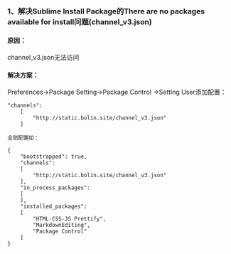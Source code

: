  ### 1、解决Sublime Install Package的There are no packages available for install问题(channel_v3.json)
#### 原因：
channel_v3.json无法访问
#### 解决方案：
Preferences->Package Setting->Package Control ->Setting    User添加配置：
```
"channels":
    [
        "http://static.bolin.site/channel_v3.json"
    ]
```
    全部配置如：
```
{
    "bootstrapped": true,
    "channels":
    [
        "http://static.bolin.site/channel_v3.json"
    ],
    "in_process_packages":
    [
    ],
    "installed_packages":
    [
        "HTML-CSS-JS Prettify",
        "MarkdownEditing",
        "Package Control"
    ]
}
```